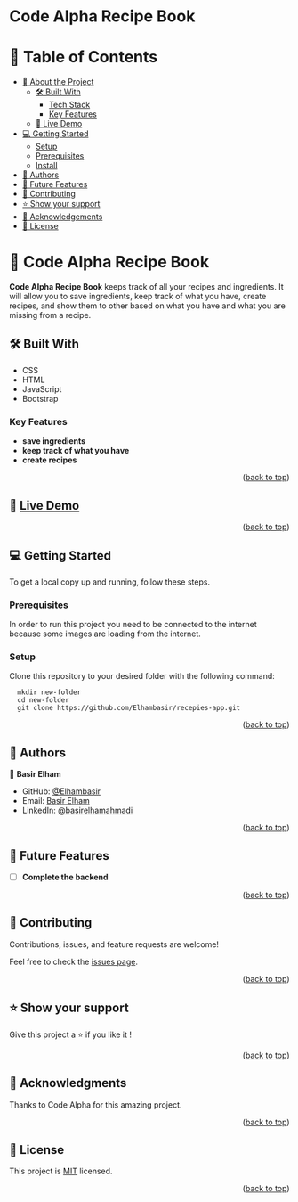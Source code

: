 <a name="readme-top"></a>
# Code Alpha Recipe Book
# 📗 Table of Contents

- [📖 About the Project](#about-project)
  - [🛠 Built With](#built-with)
    - [Tech Stack](#tech-stack)
    - [Key Features](#key-features)
  - [🚀 Live Demo](#live-demo)
- [💻 Getting Started](#getting-started)
  - [Setup](#setup)
  - [Prerequisites](#prerequisites)
  - [Install](#install)
- [👥 Authors](#authors)
- [🔭 Future Features](#future-features)
- [🤝 Contributing](#contributing)
- [⭐️ Show your support](#support)
- [🙏 Acknowledgements](#acknowledgements)
- [📝 License](#license)

<!-- PROJECT DESCRIPTION -->

# 📖 Code Alpha Recipe Book <a name="about-project"></a>

**Code Alpha Recipe Book** keeps track of all your recipes and ingredients. It will allow you to save ingredients, keep track of what you have, create recipes, and show them to other based on what you have and what you are missing from a recipe.

## 🛠 Built With <a name="built-with"></a>

- CSS
- HTML
- JavaScript
- Bootstrap

<!-- Features -->

### Key Features <a name="key-features"></a>

- **save ingredients**
- **keep track of what you have**
- **create recipes**

<p align="right">(<a href="#readme-top">back to top</a>)</p>

<!-- LIVE DEMO -->

## 🚀 [Live Demo](https://elhambasir.github.io/code-alpha-recipe-book/) <a name="live-demo"></a>

<p align="right">(<a href="#readme-top">back to top</a>)</p>

<!-- GETTING STARTED -->

## 💻 Getting Started <a name="getting-started"></a>

To get a local copy up and running, follow these steps.

### Prerequisites

In order to run this project you need to be connected to the internet because some images are loading from the internet.

### Setup

Clone this repository to your desired folder with the following command: 

```ssh
  mkdir new-folder
  cd new-folder
  git clone https://github.com/Elhambasir/recepies-app.git
```

<p align="right">(<a href="#readme-top">back to top</a>)</p>

<!-- AUTHORS -->

## 👥 Authors <a name="authors"></a>

👤 **‌‌‌Basir Elham**

- GitHub: [@Elhambasir](https://github.com/Elhambasir)
- Email: [Basir Elham](elham1378basir@gmail.com)
- LinkedIn: [@basirelhamahmadi](linkedin.com/in/basirelhamahmadi)

<p align="right">(<a href="#readme-top">back to top</a>)</p>

<!-- FUTURE FEATURES -->

## 🔭 Future Features <a name="future-features"></a>

- [ ] **Complete the backend**


<p align="right">(<a href="#readme-top">back to top</a>)</p>

<!-- CONTRIBUTING -->

## 🤝 Contributing <a name="contributing"></a>

Contributions, issues, and feature requests are welcome!

Feel free to check the [issues page](https://github.com/Elhambasir/code-alpha-recipe-book/issues).

<p align="right">(<a href="#readme-top">back to top</a>)</p>

<!-- SUPPORT -->

## ⭐️ Show your support <a name="support"></a>

Give this project a ⭐️ if you like it !

<p align="right">(<a href="#readme-top">back to top</a>)</p>

<!-- ACKNOWLEDGEMENTS -->

## 🙏 Acknowledgments <a name="acknowledgements"></a>

Thanks to Code Alpha for this amazing project.


<p align="right">(<a href="#readme-top">back to top</a>)</p>


<!-- LICENSE -->

## 📝 License <a name="license"></a>

This project is [MIT](./LICENSE) licensed.

<p align="right">(<a href="#readme-top">back to top</a>)</p>
